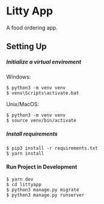 # Litty App

A food ordering app.

## Setting Up

##### Initialize a virtual enviroment

Windows:

```
$ python3 -m venv venv
$ venv\Scripts\activate.bat
```

Unix/MacOS:

```
$ python3 -m venv venv
$ source venv/bin/activate
```

##### Install requirements

```
$ pip3 install -r requirements.txt
$ yarn install
```

#### Run Project in Development

```
$ yarn dev
$ cd littyapp
$ python3 manage.py migrate
$ python3 manage.py runserver
```
